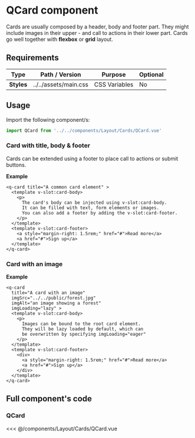 <script setup>
import QCard from '../../components/Layout/Cards/QCard.vue'
</script>

<style>
@import '../../.vitepress/theme/main.css'
</style>

# QCard component

Cards are usually composed by a header, body and footer part. They might include images in their upper - and call to actions in their lower part. Cards go well together with **flexbox** or **grid** layout.

## Requirements

| Type       | Path / Version        | Purpose       | Optional |
| ---------- | --------------------- | ------------- | -------- |
| **Styles** | ../../assets/main.css | CSS Variables | No       |

## Usage

Import the following component/s:

```javascript
import QCard from '../../components/Layout/Cards/QCard.vue'
```

### Card with title, body & footer

Cards can be extended using a footer to place call to actions or submit buttons.

<q-card title="A common card element" >
  <template v-slot:card-body>
    <p>
      The card's body can be injected using v-slot:card-body.
      It can be filled with text, form elements or images.
      You can also add a footer by adding the v-slot:card-footer.
    </p>
  </template>
  <template v-slot:card-footer>
    <div>
      <a style="margin-right: 1.5rem;" href="#">Read more</a>
      <a href="#">Sign up</a>
    </div>
  </template>
</q-card>

**Example**

```vue
<q-card title="A common card element" >
  <template v-slot:card-body>
    <p>
      The card's body can be injected using v-slot:card-body.
      It can be filled with text, form elements or images.
      You can also add a footer by adding the v-slot:card-footer.
    </p>
  </template>
  <template v-slot:card-footer>
    <a style="margin-right: 1.5rem;" href="#">Read more</a>
    <a href="#">Sign up</a>
  </template>
</q-card>
```

### Card with an image

<q-card title="A card with an image" imgSrc="../../public/forest.jpg" imgAlt="an image showing a forest" imgLoading="lazy" >
  <template v-slot:card-body>
    <p>
      Images can be bound to the root card element.
      They will be lazy loaded by default, which can
      be overwritten by specifying imgLoading="eager"
    </p>
  </template>
  <template v-slot:card-footer>
    <div>
      <a style="margin-right: 1.5rem;" href="#">Read more</a>
      <a href="#">Sign up</a>
    </div>
  </template>
</q-card>

**Example**

```vue
<q-card
  title="A card with an image"
  imgSrc="../../public/forest.jpg"
  imgAlt="an image showing a forest"
  imgLoading="lazy" >
  <template v-slot:card-body>
    <p>
      Images can be bound to the root card element.
      They will be lazy loaded by default, which can
      be overwritten by specifying imgLoading="eager"
    </p>
  </template>
  <template v-slot:card-footer>
    <div>
      <a style="margin-right: 1.5rem;" href="#">Read more</a>
      <a href="#">Sign up</a>
    </div>
  </template>
</q-card>
```

## Full component's code

### QCard

<<< @/components/Layout/Cards/QCard.vue
